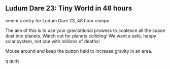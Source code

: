 ## Ludum Dare 23: Tiny World in 48 hours

mnem's entry for Ludum Dare 23, 48 hour compo

The aim of this is to use your gravitational prowess to coalesce all the
space dust into planets. Watch out for planets colliding! We want a safe,
happy solar system, not one with millions of deaths!

Mouse around and keep the button held to increase gravity in an area.

q quits.
